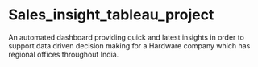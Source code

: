 # Sales_insight_tableau_project
An automated dashboard providing quick and latest insights in order to support data driven decision making for a Hardware company which has regional offices throughout India.
